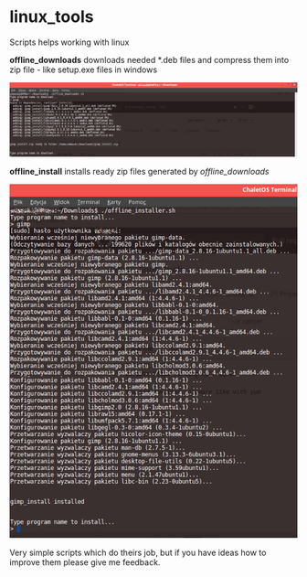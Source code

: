 # linux_tools
Scripts helps working with linux

**offline_downloads** downloads needed *.deb files and compress them into zip file - like setup.exe files in windows

![alt tag](https://github.com/warpgt/linux_tools/blob/master/download.png)

**offline_install** installs ready zip files generated by *offline_downloads*

![alt tag](https://github.com/warpgt/linux_tools/blob/master/install.png)

Very simple scripts which do theirs job, but if you have ideas how to improve them please give me feedback.
